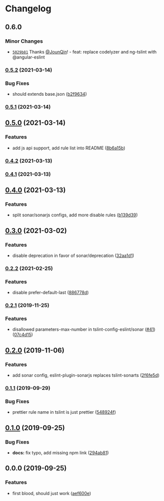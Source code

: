 # Changelog

## 0.6.0

### Minor Changes

- [`5029b81`](https://github.com/rx-ts/tslint-config-eslint/commit/5029b81e2f7cfffdc946a819be480c4b4008b7bf) Thanks [@JounQin](https://github.com/JounQin)! - feat: replace codelyzer and ng-tslint with @angular-eslint

### [0.5.2](https://github.com/rx-ts/tslint-config-eslint/compare/v0.5.1...v0.5.2) (2021-03-14)

### Bug Fixes

- should extends base.json ([b2f9634](https://github.com/rx-ts/tslint-config-eslint/commit/b2f96342b12f0a0fe5d02e21b6180a4b30d0bc41))

### [0.5.1](https://github.com/rx-ts/tslint-config-eslint/compare/v0.5.0...v0.5.1) (2021-03-14)

## [0.5.0](https://github.com/rx-ts/tslint-config-eslint/compare/v0.4.2...v0.5.0) (2021-03-14)

### Features

- add js api support, add rule list into README ([8b6a15b](https://github.com/rx-ts/tslint-config-eslint/commit/8b6a15b653a58e360ef095fe34ed56ced02f276f))

### [0.4.2](https://github.com/rx-ts/tslint-config-eslint/compare/v0.4.1...v0.4.2) (2021-03-13)

### [0.4.1](https://github.com/rx-ts/tslint-config-eslint/compare/v0.4.0...v0.4.1) (2021-03-13)

## [0.4.0](https://github.com/rx-ts/tslint-config-eslint/compare/v0.3.0...v0.4.0) (2021-03-13)

### Features

- split sonar/sonarjs configs, add more disable rules ([b139d39](https://github.com/rx-ts/tslint-config-eslint/commit/b139d39ffb9c8840ec16509ff87d3ce461a411a2))

## [0.3.0](https://github.com/rx-ts/tslint-config-eslint/compare/v0.2.2...v0.3.0) (2021-03-02)

### Features

- disable deprecation in favor of sonar/deprecation ([32aa1d1](https://github.com/rx-ts/tslint-config-eslint/commit/32aa1d1e58349ae29f54b684128555a1f686be3a))

### [0.2.2](https://github.com/rx-ts/tslint-config-eslint/compare/v0.2.1...v0.2.2) (2021-02-25)

### Features

- disable prefer-default-last ([886778d](https://github.com/rx-ts/tslint-config-eslint/commit/886778db105a837ba2193fc84ae413b27100d1e1))

### [0.2.1](https://github.com/rx-ts/tslint-config-eslint/compare/v0.2.0...v0.2.1) (2019-11-25)

### Features

- disallowed parameters-max-number in tslint-config-eslint/sonar ([#41](https://github.com/rx-ts/tslint-config-eslint/issues/41)) ([07c4d15](https://github.com/rx-ts/tslint-config-eslint/commit/07c4d15120808560dbfb88df07901f0f4e9cd5de))

## [0.2.0](https://github.com/rx-ts/tslint-config-eslint/compare/v0.1.1...v0.2.0) (2019-11-06)

### Features

- add sonar config, eslint-plugin-sonarjs replaces tslint-sonarts ([2f6fe5d](https://github.com/rx-ts/tslint-config-eslint/commit/2f6fe5d265869ed9aff549c6808e08d4fab0807a))

### [0.1.1](https://github.com/rx-ts/tslint-config-eslint/compare/v0.1.0...v0.1.1) (2019-09-29)

### Bug Fixes

- prettier rule name in tslint is just prettier ([548924f](https://github.com/rx-ts/tslint-config-eslint/commit/548924f))

## [0.1.0](https://github.com/rx-ts/tslint-config-eslint/compare/v0.0.0...v0.1.0) (2019-09-25)

### Bug Fixes

- **docs:** fix typo, add missing npm link ([294ab81](https://github.com/rx-ts/tslint-config-eslint/commit/294ab81))

## 0.0.0 (2019-09-25)

### Features

- first blood, should just work ([aef600e](https://github.com/rx-ts/tslint-config-eslint/commit/aef600e))
